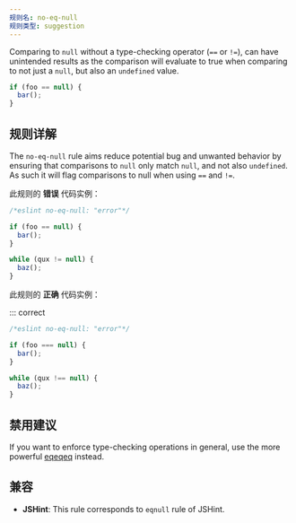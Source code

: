 ```yaml
---
规则名: no-eq-null
规则类型: suggestion
---
```



Comparing to `null` without a type-checking operator (`==` or `!=`), can have unintended results as the comparison will evaluate to true when comparing to not just a `null`, but also an `undefined` value.

```js
if (foo == null) {
  bar();
}
```

## 规则详解

The `no-eq-null` rule aims reduce potential bug and unwanted behavior by ensuring that comparisons to `null` only match `null`, and not also `undefined`. As such it will flag comparisons to null when using `==` and `!=`.

此规则的 **错误** 代码实例：



```js
/*eslint no-eq-null: "error"*/

if (foo == null) {
  bar();
}

while (qux != null) {
  baz();
}
```

此规则的 **正确** 代码实例：

::: correct

```js
/*eslint no-eq-null: "error"*/

if (foo === null) {
  bar();
}

while (qux !== null) {
  baz();
}
```

## 禁用建议

If you want to enforce type-checking operations in general, use the more powerful [eqeqeq](./eqeqeq) instead.

## 兼容

* **JSHint**: This rule corresponds to `eqnull` rule of JSHint.
